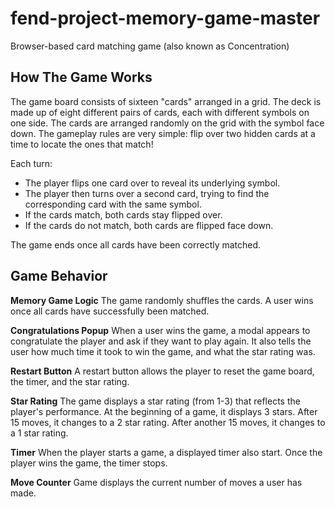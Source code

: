 # fend-project-memory-game-master
Browser-based card matching game (also known as Concentration)

## How The Game Works
The game board consists of sixteen "cards" arranged in a grid. The deck is made up of eight different pairs of cards, each with different symbols on one side. The cards are arranged randomly on the grid with the symbol face down. The gameplay rules are very simple: flip over two hidden cards at a time to locate the ones that match!

Each turn:

- The player flips one card over to reveal its underlying symbol.
- The player then turns over a second card, trying to find the corresponding card with the same symbol.
- If the cards match, both cards stay flipped over.
- If the cards do not match, both cards are flipped face down.

The game ends once all cards have been correctly matched.

## Game Behavior

**Memory Game Logic**
The game randomly shuffles the cards. A user wins once all cards have successfully been matched.

**Congratulations Popup**
When a user wins the game, a modal appears to congratulate the player and ask if they want to play again. It also tells the user how much time it took to win the game, and what the star rating was.

**Restart Button**
A restart button allows the player to reset the game board, the timer, and the star rating.

**Star Rating**
The game displays a star rating (from 1-3) that reflects the player's performance. At the beginning of a game, it displays 3 stars. After 15 moves, it changes to a 2 star rating. After another 15 moves, it changes to a 1 star rating.

**Timer**
When the player starts a game, a displayed timer also start. Once the player wins the game, the timer stops.

**Move Counter**
Game displays the current number of moves a user has made.
